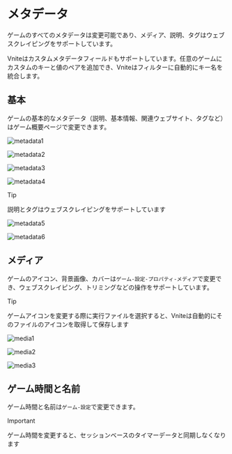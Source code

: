 # メタデータ

ゲームのすべてのメタデータは変更可能であり、メディア、説明、タグはウェブスクレイピングをサポートしています。

Vniteはカスタムメタデータフィールドもサポートしています。任意のゲームにカスタムのキーと値のペアを追加でき、Vniteはフィルターに自動的にキー名を統合します。

## 基本

ゲームの基本的なメタデータ（説明、基本情報、関連ウェブサイト、タグなど）はゲーム概要ページで変更できます。

![metadata1](https://img.timero.xyz/i/2025/04/02/67ecf9c4cf46c.webp)

![metadata2](https://img.timero.xyz/i/2025/04/02/67ecf9d227fea.webp)

![metadata3](https://img.timero.xyz/i/2025/04/02/67ecf9dd33a9f.webp)

![metadata4](https://img.timero.xyz/i/2025/04/02/67ecf9e76de5b.webp)

> [!TIP]
> 説明とタグはウェブスクレイピングをサポートしています

![metadata5](https://img.timero.xyz/i/2025/04/02/67ecfa00231af.webp)

![metadata6](https://img.timero.xyz/i/2025/04/02/67ecfa132947c.webp)

## メディア

ゲームのアイコン、背景画像、カバーは`ゲーム-設定-プロパティ-メディア`で変更でき、ウェブスクレイピング、トリミングなどの操作をサポートしています。

> [!TIP]
> ゲームアイコンを変更する際に実行ファイルを選択すると、Vniteは自動的にそのファイルのアイコンを取得して保存します

![media1](https://img.timero.xyz/i/2025/04/02/67ecfbdebec58.webp)

![media2](https://img.timero.xyz/i/2025/04/02/67ecfbfb89950.webp)

![media3](https://img.timero.xyz/i/2025/04/02/67ecfc0c64ea4.webp)

## ゲーム時間と名前

ゲーム時間と名前は`ゲーム-設定`で変更できます。

> [!IMPORTANT]
> ゲーム時間を変更すると、セッションベースのタイマーデータと同期しなくなります
